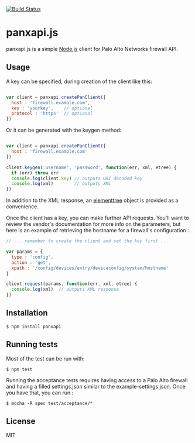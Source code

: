 [![Build Status](https://travis-ci.org/rsolomo/panxapi.js.png)](https://travis-ci.org/rsolomo/panxapi.js)

# panxapi.js

panxapi.js is a simple [Node.js](http://nodejs.org/) client for Palo Alto Networks firewall API.

## Usage

A key can be specified, during creation of the client like this:

```javascript

var client = panxapi.createPanClient({
  host : 'firewall.example.com',
  key : 'yourkey',    // optional
  protocol : 'https'  // optional
})

```

Or it can be generated with the keygen method:

```javascript

var client = panxapi.createPanClient({
  host : 'firewall.example.com'
})

client.keygen('username', 'password', function(err, xml, etree) {
  if (err) throw err
  console.log(client.key) // outputs URI decoded key
  console.log(xml)        // outputs XML
})

```

In addition to the XML response, an [elementtree](https://github.com/racker/node-elementtree) object is provided as a
convenience.

Once the client has a key, you can make further API requests. You'll want to
review the vendor's documentation for more info on the parameters, but here is
an example of retrieving the hostname for a firewall's configuration :

```javascript
// ... remember to create the client and set the key first ...

var params = {
  type : 'config',
  action : 'get',
  xpath : '/config/devices/entry/deviceconfig/system/hostname'
}

client.request(params, function(err, xml, etree) {
  console.log(xml)  // outputs XML response
})

```

## Installation

    $ npm install panxapi

## Running tests

Most of the test can be run with:

    $ npm test

Running the acceptance tests requires having access to a Palo Alto firewall
and having a filled settings.json similar to the example-settings.json.
Once you have that, you can run :

    $ mocha -R spec test/acceptance/*

## License  

MIT